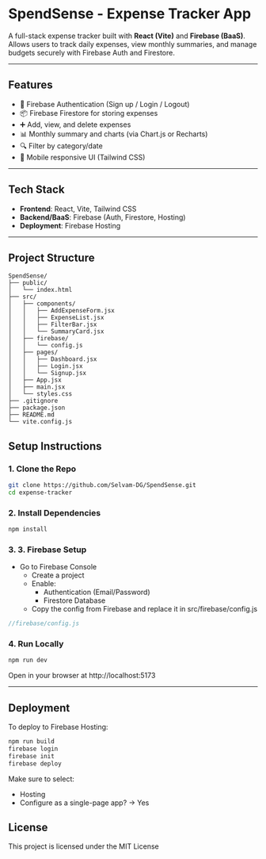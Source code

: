 # SpendSense - Expense Tracker App

A full-stack expense tracker built with **React (Vite)** and **Firebase (BaaS)**. Allows users to track daily expenses, view monthly summaries, and manage budgets securely with Firebase Auth and Firestore.

---

##  Features

- 🔐 Firebase Authentication (Sign up / Login / Logout)
- 📦 Firebase Firestore for storing expenses
- ➕ Add, view, and delete expenses
- 📊 Monthly summary and charts (via Chart.js or Recharts)
- 🔍 Filter by category/date
- 📱 Mobile responsive UI (Tailwind CSS)

---

##  Tech Stack

- **Frontend**: React, Vite, Tailwind CSS
- **Backend/BaaS**: Firebase (Auth, Firestore, Hosting)
- **Deployment**: Firebase Hosting

---

## Project Structure

``` pgsql
SpendSense/
├── public/
│   └── index.html
├── src/
│   ├── components/
│   │   ├── AddExpenseForm.jsx
│   │   ├── ExpenseList.jsx
│   │   ├── FilterBar.jsx
│   │   └── SummaryCard.jsx
│   ├── firebase/
│   │   └── config.js
│   ├── pages/
│   │   ├── Dashboard.jsx
│   │   ├── Login.jsx
│   │   └── Signup.jsx
│   ├── App.jsx
│   ├── main.jsx
│   └── styles.css
├── .gitignore
├── package.json
├── README.md
└── vite.config.js

```

## Setup Instructions

### 1. Clone the Repo

```bash
git clone https://github.com/Selvam-DG/SpendSense.git
cd expense-tracker
```
### 2. Install Dependencies
``` bash
npm install
```

### 3. 3. Firebase Setup
- Go to Firebase Console
  - Create a project
  - Enable:
    - Authentication (Email/Password)
    - Firestore Database
  - Copy the config from Firebase and replace it in src/firebase/config.js
 ``` js
//firebase/config.js
```

### 4. Run Locally
```bash
npm run dev
```
Open in your browser at http://localhost:5173

---
## Deployment
To deploy to Firebase Hosting:
``` bash
npm run build
firebase login
firebase init
firebase deploy
```
Make sure to select:
- Hosting
- Configure as a single-page app? → Yes

## License
This project is licensed under the MIT License






